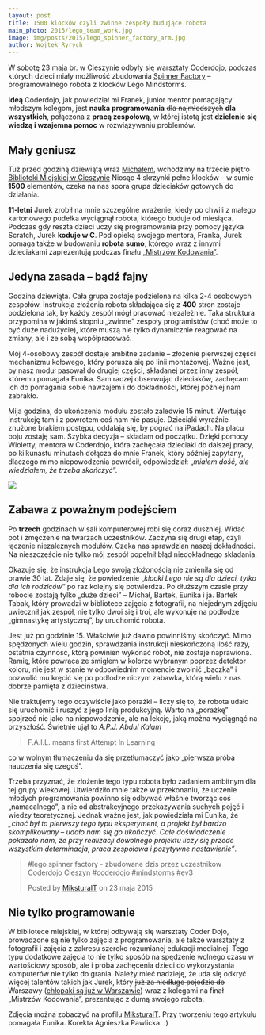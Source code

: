 ```yaml
---
layout: post
title: 1500 klocków czyli zwinne zespoły budujące robota
main_photo: 2015/lego_team_work.jpg
image: img/posts/2015/lego_spinner_factory_arm.jpg
author: Wojtek_Ryrych
---
```

W sobotę 23 maja br. w Cieszynie odbyły się warsztaty [Coderdojo](https://www.facebook.com/pages/Coderdojo-Cieszyn/1617811011788747), podczas których dzieci miały możliwość zbudowania [Spinner Factory](https://www.youtube.com/watch?v=QxaCIyJya1I) – programowalnego robota z klocków Lego Mindstorms.

**Ideą** Coderdojo, jak powiedział mi Franek, junior mentor pomagający młodszym kolegom, jest **nauka programowania** <s>dla najmłodszych</s> **dla wszystkich**, połączona z **pracą zespołową**, w której istotą jest **dzielenie się wiedzą i wzajemna pomoc** w rozwiązywaniu problemów.

## Mały geniusz

Tuż przed godziną dziewiątą wraz [Michałem](https://www.linkedin.com/in/cs3bmichalczyz), wchodzimy na trzecie piętro [Biblioteki Miejskiej w Cieszynie](http://biblioteka.cieszyn.pl/) Niosąc 4 skrzynki pełne klocków – w sumie **1500** elementów, czeka na nas spora grupa dzieciaków gotowych do działania.

**11-letni** Jurek zrobił na mnie szczególne wrażenie, kiedy po chwili z małego kartonowego pudełka wyciągnął robota, którego buduje od miesiąca. Podczas gdy reszta dzieci uczy się programowania przy pomocy języka Scratch, Jurek **koduje w C**. Pod opieką swojego mentora, Franka, Jurek pomaga także w budowaniu **robota sumo**, którego wraz z innymi dzieciakami zaprezentują podczas finału [„Mistrzów Kodowania”](http://coderdojo.org.pl/coderdojo-i-mistrzowie-kodowania/).

## Jedyna zasada – bądź fajny

Godzina dziewiąta. Cała grupa zostaje podzielona na kilka 2-4 osobowych zespołów. Instrukcja złożenia robota składająca się z **400** stron zostaje podzielona tak, by każdy zespół mógł pracować niezależnie. Taka struktura przypomina w jakimś stopniu „zwinne” zespoły programistów (choć może to być duże nadużycie), które muszą nie tylko dynamicznie reagować na zmiany, ale i ze sobą współpracować.

Mój 4-osobowy zespół dostaje ambitne zadanie – złożenie pierwszej części mechanizmu kołowego, który porusza się po linii montażowej. Ważne jest, by nasz moduł pasował do drugiej części, składanej przez inny zespół, któremu pomagała Eunika. Sam raczej obserwując dzieciaków, zachęcam ich do pomagania sobie nawzajem i do dokładności, której później nam zabrakło.

Mija godzina, do ukończenia modułu zostało zaledwie 15 minut. Wertując instrukcję tam i z powrotem coś nam nie pasuje. Dzieciaki wyraźnie znużone brakiem postępu, oddalają się, by pograć na iPadach. Na placu boju zostaję sam. Szybka decyzja – składam od początku. Dzięki pomocy Wioletty, mentora w Coderdojo, która zachęcała dzieciaki do dalszej pracy, po kilkunastu minutach dołącza do mnie Franek, który później zapytany, dlaczego mimo niepowodzenia powrócił, odpowiedział: „*miałem dość, ale wiedziałem, że trzeba skończyć*”.

<img class="big" src="/pl/blog/img/posts/2015/lego_spinner_factory_testing.jpg">

## Zabawa z poważnym podejściem

Po **trzech** godzinach w sali komputerowej robi się coraz duszniej. Widać pot i zmęczenie na twarzach uczestników. Zaczyna się drugi etap, czyli łączenie niezależnych modułów. Czeka nas sprawdzian naszej dokładności. Na nieszczęście nie tylko mój zespół popełnił błąd niedokładnego składania.

Okazuje się, że instrukcja Lego swoją złożonością nie zmieniła się od prawie 30 lat. Zdaje się, że powiedzenie „*klocki Lego nie są dla dzieci, tylko dla ich rodziców*” po raz kolejny się potwierdza. Po dłuższym czasie przy robocie zostają tylko „duże dzieci” – Michał, Bartek, Eunika i ja. Bartek Tabak, który prowadzi w bibliotece zajęcia z fotografii, na niejednym zdjęciu uwiecznił jak zespół, nie tylko dwoi się i troi, ale wykonuje na podłodze „gimnastykę artystyczną”, by uruchomić robota.

Jest już po godzinie 15. Właściwie już dawno powinniśmy skończyć. Mimo spędzonych wielu godzin, sprawdzania instrukcji nieskończoną ilość razy, ostatnia czynność, którą powinien wykonać robot, nie zostaje naprawiona. Ramię, które powraca ze śmigłem w kolorze wybranym poprzez detektor koloru, nie jest w stanie w odpowiednim momencie zwolnić „bączka” i pozwolić mu kręcić się po podłodze niczym zabawka, którą wielu z nas dobrze pamięta z dzieciństwa.

Nie traktujemy tego oczywiście jako porażki – liczy się to, że robota udało się uruchomić i ruszyć z jego linią produkcyjną. Warto na „porażkę” spojrzeć nie jako na niepowodzenie, ale na lekcję, jaką można wyciągnąć na przyszłość.
Świetnie ujął to *A.P.J. Abdul Kalam*

> F.A.I.L. means first Attempt In Learning

co w wolnym tłumaczeniu da się przetłumaczyć jako „pierwsza próba nauczenia się czegoś”.

Trzeba przyznać, że złożenie tego typu robota było zadaniem ambitnym dla tej grupy wiekowej. Utwierdziło mnie także w przekonaniu, że uczenie młodych programowania powinno się odbywać właśnie tworząc coś „namacalnego”, a nie od abstrakcyjnego przekazywania suchych pojęć i wiedzy teoretycznej.
Jednak ważne jest, jak powiedziała mi Eunika, że *„choć był to pierwszy tego typu eksperyment, a projekt był bardzo skomplikowany – udało nam się go ukończyć. Całe doświadczenie pokazało nam, że przy realizacji dowolnego projektu liczy się przede wszystkim determinacja, praca zespołowa i pozytywne nastawienie”*.


<div id="fb-root"></div><script>(function(d, s, id) {  var js, fjs = d.getElementsByTagName(s)[0];  if (d.getElementById(id)) return;  js = d.createElement(s); js.id = id;  js.src = "//connect.facebook.net/pl_PL/sdk.js#xfbml=1&version=v2.3";  fjs.parentNode.insertBefore(js, fjs);}(document, 'script', 'facebook-jssdk'));</script><div class="fb-video" data-allowfullscreen="true" data-href="/MiksturaIT/videos/vb.369211183163390/821908997893604/?type=1"><div class="fb-xfbml-parse-ignore"><blockquote cite="/MiksturaIT/videos/821908997893604/"><a href="/MiksturaIT/videos/821908997893604/"></a><p>#lego spinner factory - zbudowane dzis przez uczestnikow Coderdojo Cieszyn #coderdojo #mindstorms #ev3</p>Posted by <a href="https://www.facebook.com/MiksturaIT">MiksturaIT</a> on 23 maja 2015</blockquote></div></div>

## Nie tylko programowanie

W bibliotece miejskiej, w której odbywają się warsztaty Coder Dojo, prowadzone są nie tylko zajęcia z programowania, ale także warsztaty z fotografii i zajęcia z zakresu szeroko rozumianej edukacji medialnej. Tego typu dodatkowe zajęcia to nie tylko sposób na spędzenie wolnego czasu w wartościowy sposób, ale i próba zachęcenia dzieci do wykorzystania komputerów nie tylko do grania. Należy mieć nadzieję, że uda się odkryć więcej talentów takich jak Jurek, który <s>już za niedługo pojedzie do Warszawy</s> ([chłopaki są już w Warszawie](https://www.facebook.com/1617811011788747/photos/pb.1617811011788747.-2207520000.1433093732./1644071349162713/?type=1&theater)) wraz z kolegami na finał „Mistrzów Kodowania”, prezentując z dumą swojego robota.

Zdjęcia można zobaczyć na profilu [MiksturaIT](https://www.facebook.com/media/set/?set=a.822300077854496.1073741854.369211183163390&type=1).
Przy tworzeniu tego artykułu pomagała Eunika. Korekta Agnieszka Pawlicka. :)
